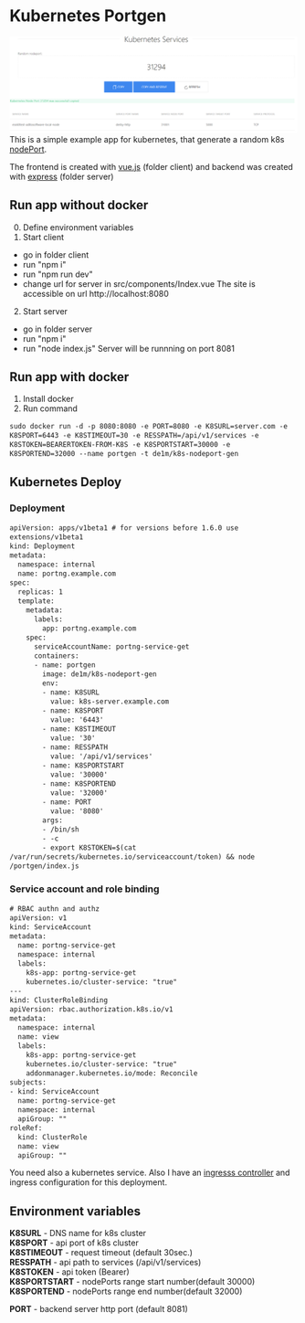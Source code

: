 # Kubernetes Portgen
![screenshot](webgui-screen.png)
This is a simple example app for kubernetes, that generate a random k8s [nodePort](https://kubernetes.io/docs/concepts/services-networking/service/#nodeport).

The frontend is created with [vue.js](https://vuejs.org) (folder client) and backend was created with [express](http://expressjs.com/de/) (folder server) 

## Run app without docker
0. Define environment variables
1. Start client 
  - go in folder client
  - run "npm i"
  - run "npm run dev"
  - change url for server in src/components/Index.vue 
The site is accessible on url http://localhost:8080
2. Start server
  - go in folder server
  - run "npm i"
  - run "node index.js" 
Server will be runnning on port 8081

## Run app with docker

1. Install docker
2. Run command
````
sudo docker run -d -p 8080:8080 -e PORT=8080 -e K8SURL=server.com -e K8SPORT=6443 -e K8STIMEOUT=30 -e RESSPATH=/api/v1/services -e K8STOKEN=BEARERTOKEN-FROM-K8S -e K8SPORTSTART=30000 -e K8SPORTEND=32000 --name portgen -t de1m/k8s-nodeport-gen
````

## Kubernetes Deploy
### Deployment
```[yaml]
apiVersion: apps/v1beta1 # for versions before 1.6.0 use extensions/v1beta1
kind: Deployment
metadata:
  namespace: internal
  name: portng.example.com
spec:
  replicas: 1
  template:
    metadata:
      labels:
        app: portng.example.com
    spec:
      serviceAccountName: portng-service-get
      containers:
      - name: portgen
        image: de1m/k8s-nodeport-gen
        env:
        - name: K8SURL
          value: k8s-server.example.com
        - name: K8SPORT
          value: '6443'
        - name: K8STIMEOUT
          value: '30'
        - name: RESSPATH
          value: '/api/v1/services'
        - name: K8SPORTSTART
          value: '30000'
        - name: K8SPORTEND
          value: '32000'
        - name: PORT
          value: '8080'
        args:
        - /bin/sh
        - -c
        - export K8STOKEN=$(cat /var/run/secrets/kubernetes.io/serviceaccount/token) && node /portgen/index.js
```
### Service account and role binding
```
# RBAC authn and authz
apiVersion: v1
kind: ServiceAccount
metadata:
  name: portng-service-get
  namespace: internal
  labels:
    k8s-app: portng-service-get
    kubernetes.io/cluster-service: "true"
---
kind: ClusterRoleBinding
apiVersion: rbac.authorization.k8s.io/v1
metadata:
  namespace: internal
  name: view
  labels:
    k8s-app: portng-service-get
    kubernetes.io/cluster-service: "true"
    addonmanager.kubernetes.io/mode: Reconcile
subjects:
- kind: ServiceAccount
  name: portng-service-get
  namespace: internal
  apiGroup: ""
roleRef:
  kind: ClusterRole
  name: view
  apiGroup: ""
```

You need also a kubernetes service. Also I have an [ingresss controller](https://github.com/kubernetes/ingress-nginx) and ingress configuration for this deployment.  

## Environment variables

**K8SURL** - DNS name for k8s cluster  
**K8SPORT** - api port of k8s cluster  
**K8STIMEOUT** - request timeout (default 30sec.)  
**RESSPATH** - api path to services (/api/v1/services)  
**K8STOKEN** - api token (Bearer)  
**K8SPORTSTART** - nodePorts range start number(default 30000)  
**K8SPORTEND** - nodePorts range end number(default 32000)  

**PORT** - backend server http port (default 8081)  
